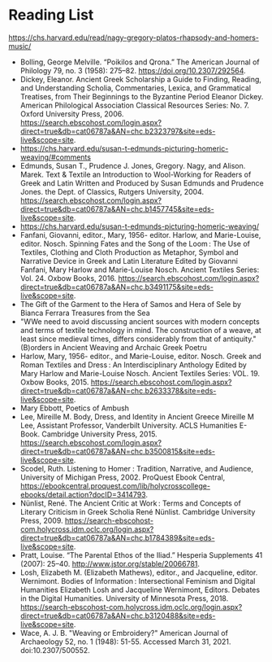 # Reading List
https://chs.harvard.edu/read/nagy-gregory-platos-rhapsody-and-homers-music/
- Bolling, George Melville. “Poikilos and Qrona.” The American Journal of Philology 79, no. 3 (1958): 275–82. https://doi.org/10.2307/292564.
- Dickey, Eleanor. Ancient Greek Scholarship a Guide to Finding, Reading, and Understanding Scholia, Commentaries, Lexica, and Grammatical Treatises, from Their Beginnings to the Byzantine Period Eleanor Dickey. American Philological Association Classical Resources Series: No. 7. Oxford University Press, 2006. https://search.ebscohost.com/login.aspx?direct=true&db=cat06787a&AN=chc.b2323797&site=eds-live&scope=site.
- https://chs.harvard.edu/susan-t-edmunds-picturing-homeric-weaving/#comments
- Edmunds, Susan T., Prudence J. Jones, Gregory. Nagy, and Alison. Marek. Text & Textile an Introduction to Wool-Working for Readers of Greek and Latin Written and Produced by Susan Edmunds and Prudence Jones. the Dept. of Classics, Rutgers University, 2004. https://search.ebscohost.com/login.aspx?direct=true&db=cat06787a&AN=chc.b1457745&site=eds-live&scope=site.
- https://chs.harvard.edu/susan-t-edmunds-picturing-homeric-weaving/
- Fanfani, Giovanni, editor., Mary, 1956- editor. Harlow, and Marie-Louise, editor. Nosch. Spinning Fates and the Song of the Loom : The Use of Textiles, Clothing and Cloth Production as Metaphor, Symbol and Narrative Device in Greek and Latin Literature Edited by Giovanni Fanfani, Mary Harlow and Marie-Louise Nosch. Ancient Textiles Series: Vol. 24. Oxbow Books, 2016. https://search.ebscohost.com/login.aspx?direct=true&db=cat06787a&AN=chc.b3491175&site=eds-live&scope=site.
- The Gift of the Garment to the Hera of Samos and Hera of Sele by Bianca Ferrara Treasures from the Sea
-  "WWe need to avoid discussing ancient sources with modern concepts and terms of textile technology  in mind. The construction of a weave, at least since medieval times, differs considerably from that of antiquity." (B)orders in Ancient Weaving and Archaic Greek Poetru
- Harlow, Mary, 1956- editor., and Marie-Louise, editor. Nosch. Greek and Roman Textiles and Dress : An Interdisciplinary Anthology Edited by Mary Harlow and Marie-Louise Nosch. Ancient Textiles Series: VOL. 19. Oxbow Books, 2015. https://search.ebscohost.com/login.aspx?direct=true&db=cat06787a&AN=chc.b2633378&site=eds-live&scope=site.
- Mary Ebbott, Poetics of Ambush
- Lee, Mireille M. Body, Dress, and Identity in Ancient Greece Mireille M Lee, Assistant Professor, Vanderbilt University. ACLS Humanities E-Book. Cambridge University Press, 2015. https://search.ebscohost.com/login.aspx?direct=true&db=cat06787a&AN=chc.b3500815&site=eds-live&scope=site.
- Scodel, Ruth. Listening to Homer : Tradition, Narrative, and Audience, University of Michigan Press, 2002. ProQuest Ebook Central, https://ebookcentral.proquest.com/lib/holycrosscollege-ebooks/detail.action?docID=3414793.
- Nünlist, René. The Ancient Critic at Work : Terms and Concepts of Literary Criticism in Greek Scholia René Nünlist. Cambridge University Press, 2009. https://search-ebscohost-com.holycross.idm.oclc.org/login.aspx?direct=true&db=cat06787a&AN=chc.b1784389&site=eds-live&scope=site.
- Pratt, Louise. “The Parental Ethos of the Iliad.” Hesperia Supplements 41 (2007): 25–40. http://www.jstor.org/stable/20066781.
- Losh, Elizabeth M. (Elizabeth Mathews), editor., and Jacqueline, editor. Wernimont. Bodies of Information : Intersectional Feminism and Digital Humanities Elizabeth Losh and Jacqueline Wernimont, Editors. Debates in the Digital Humanities. University of Minnesota Press, 2018. https://search-ebscohost-com.holycross.idm.oclc.org/login.aspx?direct=true&db=cat06787a&AN=chc.b3120488&site=eds-live&scope=site.
- Wace, A. J. B. "Weaving or Embroidery?" American Journal of Archaeology 52, no. 1 (1948): 51-55. Accessed March 31, 2021. doi:10.2307/500552.
